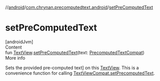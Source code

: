 //[android](../../index.md)/[com.chrynan.precomputedtext.android](index.md)/[setPreComputedText](set-pre-computed-text.md)



# setPreComputedText  
[androidJvm]  
Content  
fun [TextView](https://developer.android.com/reference/kotlin/android/widget/TextView.html).[setPreComputedText](set-pre-computed-text.md)(text: [PrecomputedTextCompat](https://developer.android.com/reference/kotlin/androidx/core/text/PrecomputedTextCompat.html))  
More info  


Sets the provided pre-computed text] on this [TextView](https://developer.android.com/reference/kotlin/android/widget/TextView.html). This is a convenience function for calling [TextViewCompat.setPrecomputedText](https://developer.android.com/reference/kotlin/androidx/core/widget/TextViewCompat.html#setprecomputedtext).

  



